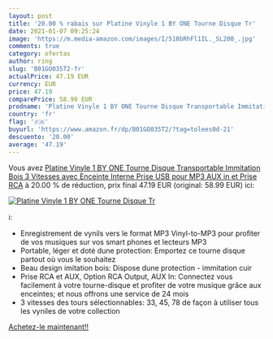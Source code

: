 ```yaml
---
layout: post
title: '20.00 % rabais sur Platine Vinyle 1 BY ONE Tourne Disque Tr'
date: 2021-01-07 09:25:24
image: 'https://m.media-amazon.com/images/I/518bRhFl1IL._SL200_.jpg'
comments: true
category: ofertas
author: ring
slug: 'B01GO035T2-fr'
actualPrice: 47.19 EUR
currency: EUR
price: 47.19
comparePrice: 58.99 EUR
prodname: 'Platine Vinyle 1 BY ONE Tourne Disque Transportable Immitation Bois  3 Vitesses avec Enceinte Interne  Prise USB pour MP3  AUX in et Prise RCA'
country: 'fr'
flag: '🇫🇷'
buyurl: 'https://www.amazon.fr/dp/B01GO035T2/?tag=tolees0d-21'
descuento: '20.00'
average: '47.19'
---
```


Vous avez [Platine Vinyle 1 BY ONE Tourne Disque Transportable Immitation Bois  3 Vitesses avec Enceinte Interne  Prise USB pour MP3  AUX in et Prise RCA](https://www.amazon.fr/dp/B01GO035T2/?tag=tolees0d-21)  à  20.00 % de réduction, prix final  47.19 EUR (original: 58.99 EUR) ici:

[![Platine Vinyle 1 BY ONE Tourne Disque Tr](https://m.media-amazon.com/images/I/518bRhFl1IL._SL200_.jpg)](https://www.amazon.fr/dp/B01GO035T2/?tag=tolees0d-21)

ℹ️:

- Enregistrement de vynils vers le format MP3 Vinyl-to-MP3 pour profiter de vos musiques sur vos smart phones et lecteurs MP3
- Portable, léger et doté dune protection: Emportez ce tourne disque partout où vous le souhaitez
- Beau design imitation bois: Dispose dune protection - immitation cuir
- Prise RCA et AUX, Option RCA Output, AUX In: Connectez vous facilement à votre tourne-disque et profiter de votre musique grâce aux enceintes; et nous offrons une service de 24 mois
- 3 vitesses des tours sélectionnables: 33, 45, 78 de façon à utiliser tous les vyniles de votre collection

[Achetez-le maintenant!!](https://www.amazon.fr/dp/B01GO035T2/?tag=tolees0d-21)
